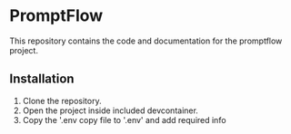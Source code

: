 # PromptFlow

This repository contains the code and documentation for the promptflow project.

## Installation

1. Clone the repository.
2. Open the project inside included devcontainer.
3. Copy the '.env copy file to '.env' and add required info
